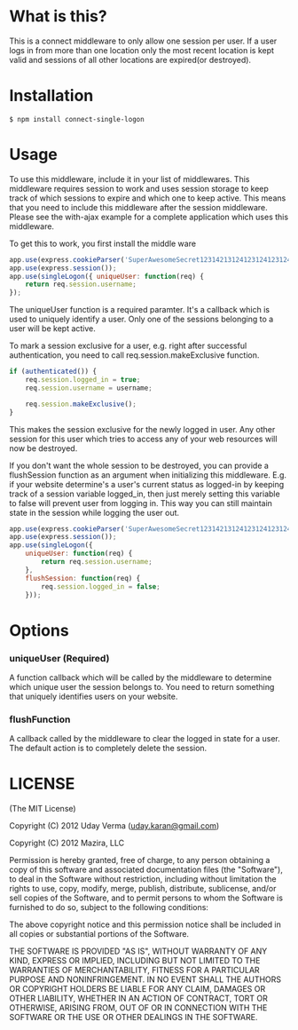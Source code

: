 # What is this?

This is a connect middleware to only allow one session per user.  If a user logs in from more than one location only the most recent location is kept valid and sessions of all other locations are expired(or destroyed).

# Installation

    $ npm install connect-single-logon

# Usage

To use this middleware, include it in your list of middlewares.  This middleware requires session to work and uses session storage to keep track of which sessions to expire and which one to keep active.  This means that you need to include this middleware after the session middleware.  Please see the with-ajax example for a complete application which uses this middleware.

To get this to work, you first install the middle ware

```js
app.use(express.cookieParser('SuperAwesomeSecret1231421312412312412312412312412'));
app.use(express.session());
app.use(singleLogon({ uniqueUser: function(req) {
    return req.session.username;             
});
```

The uniqueUser function is a required paramter.  It's a callback which is used to uniquely identify a user.  Only one of the sessions
belonging to a user will be kept active.

To mark a session exclusive for a user, e.g. right after successful authentication, you need to call req.session.makeExclusive function.

```js
if (authenticated()) {
    req.session.logged_in = true;
    req.session.username = username;

    req.session.makeExclusive();
}
```

This makes the session exclusive for the newly logged in user.  Any other session for this user which tries to access any of your web resources will now be destroyed.  

If you don't want the whole session to be destroyed, you can provide a flushSession function as an argument when initializing this middleware. E.g. if your website determine's a user's current status as logged-in by keeping track of a session variable logged_in, then just merely setting this variable to false will prevent user from logging in.  This way you can still maintain state in the session while logging the user out.

```js
app.use(express.cookieParser('SuperAwesomeSecret1231421312412312412312412312412'));
app.use(express.session());
app.use(singleLogon({ 
    uniqueUser: function(req) {
        return req.session.username;
    },
    flushSession: function(req) {
        req.session.logged_in = false;
    }));
```

# Options

### uniqueUser (Required)
A function callback which will be called by the middleware to determine which unique user the session belongs to.  You need to return something that uniquely identifies users on your website.

### flushFunction
A callback called by the middleware to clear the logged in state for a user.  The default action is to completely delete the session.

# LICENSE
(The MIT License)

Copyright (C) 2012 Uday Verma (uday.karan@gmail.com)

Copyright (C) 2012 Mazira, LLC

Permission is hereby granted, free of charge, to any person obtaining a copy of this software and associated documentation files (the "Software"), to deal in the Software without restriction, including without limitation the rights to use, copy, modify, merge, publish, distribute, sublicense, and/or sell copies of the Software, and to permit persons to whom the Software is furnished to do so, subject to the following conditions:

The above copyright notice and this permission notice shall be included in all copies or substantial portions of the Software.

THE SOFTWARE IS PROVIDED "AS IS", WITHOUT WARRANTY OF ANY KIND, EXPRESS OR IMPLIED, INCLUDING BUT NOT LIMITED TO THE WARRANTIES OF MERCHANTABILITY, FITNESS FOR A PARTICULAR PURPOSE AND NONINFRINGEMENT. IN NO EVENT SHALL THE AUTHORS OR COPYRIGHT HOLDERS BE LIABLE FOR ANY CLAIM, DAMAGES OR OTHER LIABILITY, WHETHER IN AN ACTION OF CONTRACT, TORT OR OTHERWISE, ARISING FROM, OUT OF OR IN CONNECTION WITH THE SOFTWARE OR THE USE OR OTHER DEALINGS IN THE SOFTWARE.
